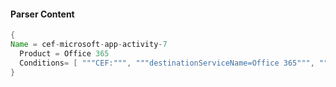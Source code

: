 #### Parser Content
```Java
{
Name = cef-microsoft-app-activity-7
  Product = Office 365
  Conditions= [ """CEF:""", """destinationServiceName=Office 365""", """"Update service principal""" ]
}
```